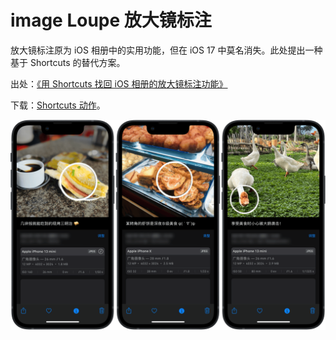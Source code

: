 # image Loupe 放大镜标注

放大镜标注原为 iOS 相册中的实用功能，但在 iOS 17 中莫名消失。此处提出一种基于 Shortcuts 的替代方案。

出处：[《用 Shortcuts 找回 iOS 相册的放大镜标注功能》](https://utgd.net/article/20692/)

下载：[Shortcuts 动作](https://www.icloud.com/shortcuts/e6120683269a47429233329213d7b40f)。

![img](img.png)